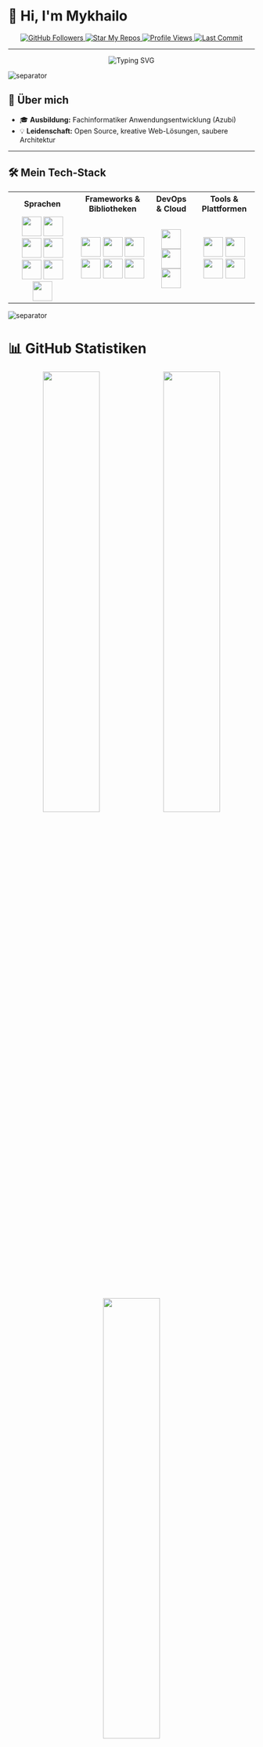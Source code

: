 # 👋 Hi, I'm Mykhailo

<p align="center">
  <a href="https://github.com/kamidzu9?tab=followers">
    <img src="https://img.shields.io/github/followers/kamidzu9?label=Followers&style=social" alt="GitHub Followers" />
  </a>
  <a href="https://github.com/kamidzu9?tab=repositories">
    <img src="https://img.shields.io/badge/%F0%9F%8C%90%20Star%20My%20Repos-kamidzu9-blueviolet" alt="Star My Repos" />
  </a>
  <a href="https://github.com/kamidzu9">
    <img src="https://komarev.com/ghpvc/?username=kamidzu9&label=Profile%20Views&color=0e75b6&style=flat" alt="Profile Views" />
  </a>
  <a href="https://github.com/kamidzu9">
    <img src="https://img.shields.io/github/last-commit/kamidzu9/kamidzu9?color=green" alt="Last Commit" />
  </a>
</p>

---

<p align="center">
  <img src="https://readme-typing-svg.herokuapp.com?font=Fira+Code&pause=800&color=0EF7BB&width=700&height=40&lines=Willkommen!;Ich+bin+Mykhailo+Solovey;Fachinformatiker+Anwendungsentwicklung" alt="Typing SVG" />
</p>

<img src="https://raw.githubusercontent.com/kamidzu9/kamidzu9/main/assets/border_separator.gif" alt="separator" />

## 🌟 Über mich

- 🎓 **Ausbildung:** Fachinformatiker Anwendungsentwicklung (Azubi)
- 💡 **Leidenschaft:** Open Source, kreative Web-Lösungen, saubere Architektur

---

## 🛠️ Mein Tech-Stack

<div align="center">
  <table>
    <tr>
      <th>Sprachen</th>
      <th>Frameworks & Bibliotheken</th>
      <th>DevOps & Cloud</th>
      <th>Tools & Plattformen</th>
    </tr>
    <tr align="center">
      <td>
        <img src="https://cdn.jsdelivr.net/gh/devicons/devicon/icons/javascript/javascript-original.svg" width="40" />
        <img src="https://cdn.jsdelivr.net/gh/devicons/devicon/icons/typescript/typescript-original.svg" width="40" />
        <img src="https://cdn.jsdelivr.net/gh/devicons/devicon/icons/php/php-original.svg" width="40" />
        <img src="https://cdn.jsdelivr.net/gh/devicons/devicon/icons/python/python-original.svg" width="40" />
        <img src="https://cdn.jsdelivr.net/gh/devicons/devicon/icons/html5/html5-original.svg" width="40" />
        <img src="https://cdn.jsdelivr.net/gh/devicons/devicon/icons/css3/css3-original.svg" width="40" />
        <img src="https://cdn.jsdelivr.net/gh/devicons/devicon/icons/sass/sass-original.svg" width="40" />
      </td>
      <td>
        <img src="https://cdn.jsdelivr.net/gh/devicons/devicon/icons/react/react-original.svg" width="40" />
        <img src="https://cdn.jsdelivr.net/gh/devicons/devicon/icons/vuejs/vuejs-original.svg" width="40" />
        <img src="https://cdn.jsdelivr.net/gh/devicons/devicon/icons/nextjs/nextjs-original.svg" width="40" />
        <img src="https://cdn.jsdelivr.net/gh/devicons/devicon/icons/laravel/laravel-original.svg" width="40" />
        <img src="https://cdn.jsdelivr.net/gh/devicons/devicon/icons/bootstrap/bootstrap-original.svg" width="40" />
        <img src="https://cdn.jsdelivr.net/gh/devicons/devicon/icons/vitejs/vitejs-original.svg" width="40" />
      </td>
      <td>
        <img src="https://cdn.jsdelivr.net/gh/devicons/devicon/icons/github/github-original.svg" width="40" />
        <img src="https://cdn.jsdelivr.net/gh/devicons/devicon/icons/githubactions/githubactions-original.svg" width="40" />
        <img src="https://cdn.jsdelivr.net/gh/devicons/devicon/icons/vercel/vercel-original.svg" width="40" />
      </td>
      <td>
        <img src="https://cdn.jsdelivr.net/gh/devicons/devicon/icons/shopware/shopware-original.svg" width="40" />
        <img src="https://cdn.jsdelivr.net/gh/devicons/devicon/icons/wordpress/wordpress-plain.svg" width="40" />
        <img src="https://cdn.jsdelivr.net/gh/devicons/devicon/icons/mysql/mysql-original.svg" width="40" />
        <img src="https://cdn.jsdelivr.net/gh/devicons/devicon/icons/postgresql/postgresql-original.svg" width="40" />
      </td>
    </tr>
  </table>
</div>

<img src="https://raw.githubusercontent.com/kamidzu9/kamidzu9/main/assets/border_separator.gif" alt="separator" />

# 📊 GitHub Statistiken

<div align="center">
  <img src="https://github-readme-stats.vercel.app/api?username=kamidzu9&show_icons=true&theme=tokyonight&hide_border=true" width="48%" />
  <img src="https://streak-stats.demolab.com?user=kamidzu9&theme=tokyonight&hide_border=true" width="48%" />
  <br><br>
  <img src="https://github-readme-stats.vercel.app/api/top-langs/?username=kamidzu9&layout=compact&theme=tokyonight&hide_border=true&langs_count=10" width="48%" />
  <br><br>
  <img src="https://github-profile-trophy.vercel.app/?username=kamidzu9&theme=tokyonight&no-frame=true&margin-w=10&margin-h=10" width="98%" />
  <br><br>
  <img src="https://github-profile-summary-cards.vercel.app/api/cards/profile-details?username=kamidzu9&theme=tokyonight" width="98%" />
  <br><br>
  <img src="https://github-profile-summary-cards.vercel.app/api/cards/repos-per-language?username=kamidzu9&theme=tokyonight" width="48%" />
  <img src="https://github-profile-summary-cards.vercel.app/api/cards/most-commit-language?username=kamidzu9&theme=tokyonight" width="48%" />
  <br><br>
  <img src="https://github-profile-summary-cards.vercel.app/api/cards/stats?username=kamidzu9&theme=tokyonight" width="48%" />
  <img src="https://github-profile-summary-cards.vercel.app/api/cards/productive-time?username=kamidzu9&theme=tokyonight&utcOffset=+2" width="48%" />  
  <br><br>
  <img src="https://github-readme-stats.vercel.app/api/wakatime?username=kamidzu9&layout=compact&theme=tokyonight&hide_border=true" width="98%" />
</div>

<img src="https://raw.githubusercontent.com/kamidzu9/kamidzu9/main/assets/border_separator.gif" alt="separator" />

## 📝 Aktuelle Projekte

- **StackSafe** – GTK4+Python App for developers
- Mehr unter 👉 [Meine Repos](https://github.com/kamidzu9?tab=repositories)

---

## 📫 Kontakt

<p align="center">
  <a href="mailto:msolovey.job@gmail.com"><img src="https://skillicons.dev/icons?i=gmail" width="40" /></a>
  <a href="https://www.linkedin.com/in/mykhailo-solovey-34345934a/"><img src="https://skillicons.dev/icons?i=linkedin" width="40" /></a>
  <a href="https://github.com/kamidzu9"><img src="https://skillicons.dev/icons?i=github" width="40" /></a>
</p>

---

<p align="center">
  Danke fürs Vorbeischauen! ⭐
</p>
